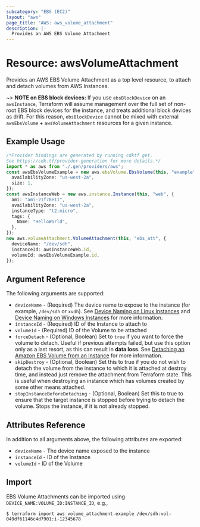 ```yaml
---
subcategory: "EBS (EC2)"
layout: "aws"
page_title: "AWS: aws_volume_attachment"
description: |-
  Provides an AWS EBS Volume Attachment
---
```


# Resource: awsVolumeAttachment

Provides an AWS EBS Volume Attachment as a top level resource, to attach and
detach volumes from AWS Instances.

\~> **NOTE on EBS block devices:** If you use `ebsBlockDevice` on an `awsInstance`, Terraform will assume management over the full set of non-root EBS block devices for the instance, and treats additional block devices as drift. For this reason, `ebsBlockDevice` cannot be mixed with external `awsEbsVolume` + `awsVolumeAttachment` resources for a given instance.

## Example Usage

```typescript
/*Provider bindings are generated by running cdktf get.
See https://cdk.tf/provider-generation for more details.*/
import * as aws from "./.gen/providers/aws";
const awsEbsVolumeExample = new aws.ebsVolume.EbsVolume(this, "example", {
  availabilityZone: "us-west-2a",
  size: 1,
});
const awsInstanceWeb = new aws.instance.Instance(this, "web", {
  ami: "ami-21f78e11",
  availabilityZone: "us-west-2a",
  instanceType: "t2.micro",
  tags: {
    Name: "HelloWorld",
  },
});
new aws.volumeAttachment.VolumeAttachment(this, "ebs_att", {
  deviceName: "/dev/sdh",
  instanceId: awsInstanceWeb.id,
  volumeId: awsEbsVolumeExample.id,
});

```

## Argument Reference

The following arguments are supported:

* `deviceName` - (Required) The device name to expose to the instance (for
  example, `/dev/sdh` or `xvdh`).  See [Device Naming on Linux Instances][1] and [Device Naming on Windows Instances][2] for more information.
* `instanceId` - (Required) ID of the Instance to attach to
* `volumeId` - (Required) ID of the Volume to be attached
* `forceDetach` - (Optional, Boolean) Set to `true` if you want to force the
  volume to detach. Useful if previous attempts failed, but use this option only
  as a last resort, as this can result in **data loss**. See
  [Detaching an Amazon EBS Volume from an Instance][3] for more information.
* `skipDestroy` - (Optional, Boolean) Set this to true if you do not wish
  to detach the volume from the instance to which it is attached at destroy
  time, and instead just remove the attachment from Terraform state. This is
  useful when destroying an instance which has volumes created by some other
  means attached.
* `stopInstanceBeforeDetaching` - (Optional, Boolean) Set this to true to ensure that the target instance is stopped
  before trying to detach the volume. Stops the instance, if it is not already stopped.

## Attributes Reference

In addition to all arguments above, the following attributes are exported:

* `deviceName` - The device name exposed to the instance
* `instanceId` - ID of the Instance
* `volumeId` - ID of the Volume

## Import

EBS Volume Attachments can be imported using `DEVICE_NAME:VOLUME_ID:INSTANCE_ID`, e.g.,

```console
$ terraform import aws_volume_attachment.example /dev/sdh:vol-049df61146c4d7901:i-12345678
```

[1]: https://docs.aws.amazon.com/AWSEC2/latest/UserGuide/device_naming.html#available-ec2-device-names

[2]: https://docs.aws.amazon.com/AWSEC2/latest/WindowsGuide/device_naming.html#available-ec2-device-names

[3]: https://docs.aws.amazon.com/AWSEC2/latest/UserGuide/ebs-detaching-volume.html
